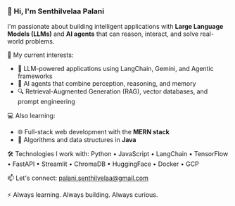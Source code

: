 ### 👋 Hi, I'm Senthilvelaa Palani

I'm passionate about building intelligent applications with **Large Language Models (LLMs)** and **AI agents** that can reason, interact, and solve real-world problems.

🧠 My current interests:
- 🔗 LLM-powered applications using LangChain, Gemini, and Agentic frameworks
- 🤖 AI agents that combine perception, reasoning, and memory
- 🔍 Retrieval-Augmented Generation (RAG), vector databases, and prompt engineering

💻 Also learning:
- 🌐 Full-stack web development with the **MERN stack**
- 📘 Algorithms and data structures in **Java**

🛠️ Technologies I work with:
Python • JavaScript • LangChain • TensorFlow • FastAPI • Streamlit • ChromaDB • HuggingFace • Docker • GCP

📫 Let's connect: [palani.senthilvelaa@gmail.com](mailto:palani.senthilvelaa@gmail.com)

⚡ Always learning. Always building. Always curious.
